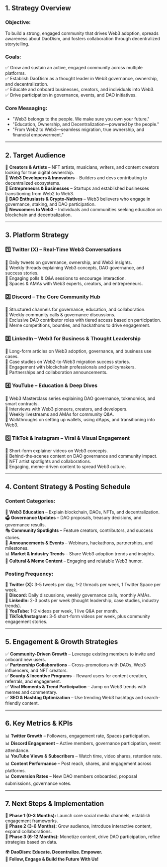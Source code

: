 ## **1\. Strategy Overview**

### **Objective:**

To build a strong, engaged community that drives Web3 adoption, spreads awareness about DaoDism, and fosters collaboration through decentralized storytelling.

### **Goals:**

✅ Grow and sustain an active, engaged community across multiple platforms.  
✅ Establish DaoDism as a thought leader in Web3 governance, ownership, and decentralization.  
✅ Educate and onboard businesses, creators, and individuals into Web3.  
✅ Drive participation in governance, events, and DAO initiatives.

### **Core Messaging:**

* "Web3 belongs to the people. We make sure you own your future."  
* "Education, Ownership, and Decentralization—powered by the people."  
* "From Web2 to Web3—seamless migration, true ownership, and financial empowerment."

---

## **2\. Target Audience**

🎯 **Creators & Artists** – NFT artists, musicians, writers, and content creators looking for true digital ownership.  
🎯 **Web3 Developers & Innovators** – Builders and devs contributing to decentralized ecosystems.  
🎯 **Entrepreneurs & Businesses** – Startups and established businesses transitioning from Web2 to Web3.  
🎯 **DAO Enthusiasts & Crypto-Natives** – Web3 believers who engage in governance, staking, and DAO participation.  
🎯 **Newcomers to Web3** – Individuals and communities seeking education on blockchain and decentralization.

---

## **3\. Platform Strategy**

### **1️⃣ Twitter (X) – Real-Time Web3 Conversations**

🔹 Daily tweets on governance, ownership, and Web3 insights.  
🔹 Weekly threads explaining Web3 concepts, DAO governance, and success stories.  
🔹 Engaging polls & Q\&A sessions to encourage interaction.  
🔹 Spaces & AMAs with Web3 experts, creators, and entrepreneurs.

### **2️⃣ Discord – The Core Community Hub**

🔹 Structured channels for governance, education, and collaboration.  
🔹 Weekly community calls & governance discussions.  
🔹 Exclusive DAO contributor roles with tiered access based on participation.  
🔹 Meme competitions, bounties, and hackathons to drive engagement.

### **3️⃣ LinkedIn – Web3 for Business & Thought Leadership**

🔹 Long-form articles on Web3 adoption, governance, and business use cases.  
🔹 Case studies on Web2-to-Web3 migration success stories.  
🔹 Engagement with blockchain professionals and policymakers.  
🔹 Partnerships and collaboration announcements.

### **4️⃣ YouTube – Education & Deep Dives**

🔹 Web3 Masterclass series explaining DAO governance, tokenomics, and smart contracts.  
🔹 Interviews with Web3 pioneers, creators, and developers.  
🔹 Weekly livestreams and AMAs for community Q\&A.  
🔹 Walkthroughs on setting up wallets, using dApps, and transitioning into Web3.

### **5️⃣ TikTok & Instagram – Viral & Visual Engagement**

🔹 Short-form explainer videos on Web3 concepts.  
🔹 Behind-the-scenes content on DAO governance and community impact.  
🔹 NFT artist spotlights and collaborations.  
🔹 Engaging, meme-driven content to spread Web3 culture.

---

## **4\. Content Strategy & Posting Schedule**

### **Content Categories:**

🧠 **Web3 Education** – Explain blockchain, DAOs, NFTs, and decentralization.  
🗳 **Governance Updates** – DAO proposals, treasury decisions, and governance results.  
🎭 **Community Spotlights** – Feature creators, contributors, and success stories.  
📢 **Announcements & Events** – Webinars, hackathons, partnerships, and milestones.  
📊 **Market & Industry Trends** – Share Web3 adoption trends and insights.  
🎨 **Cultural & Meme Content** – Engaging and relatable Web3 humor.

### **Posting Frequency:**

📅 **Twitter (X):** 3-5 tweets per day, 1-2 threads per week, 1 Twitter Space per week.  
📅 **Discord:** Daily discussions, weekly governance calls, monthly AMAs.  
📅 **LinkedIn:** 2-3 posts per week (thought leadership, case studies, industry trends).  
📅 **YouTube:** 1-2 videos per week, 1 live Q\&A per month.  
📅 **TikTok/Instagram:** 3-5 short-form videos per week, plus community engagement stories.

---

## **5\. Engagement & Growth Strategies**

✅ **Community-Driven Growth** – Leverage existing members to invite and onboard new users.  
✅ **Partnership Collaborations** – Cross-promotions with DAOs, Web3 influencers, and NFT creators.  
✅ **Bounty & Incentive Programs** – Reward users for content creation, referrals, and engagement.  
✅ **Viral Moments & Trend Participation** – Jump on Web3 trends with memes and commentary.  
✅ **SEO & Hashtag Optimization** – Use trending Web3 hashtags and search-friendly content.

---

## **6\. Key Metrics & KPIs**

📊 **Twitter Growth** – Followers, engagement rate, Spaces participation.  
📊 **Discord Engagement** – Active members, governance participation, event attendance.  
📊 **YouTube Views & Subscribers** – Watch time, video shares, retention rate.  
📊 **Content Performance** – Post reach, shares, and engagement across platforms.  
📊 **Conversion Rates** – New DAO members onboarded, proposal submissions, governance votes.

---

## **7\. Next Steps & Implementation**

🚀 **Phase 1 (0-3 Months):** Launch core social media channels, establish engagement frameworks.  
🚀 **Phase 2 (3-6 Months):** Grow audience, introduce interactive content, expand collaborations.  
🚀 **Phase 3 (6-12 Months):** Monetize content, drive DAO participation, refine strategies based on data.

🌍 **DaoDism: Educate. Decentralize. Empower.**  
📢 **Follow, Engage & Build the Future With Us\!**

